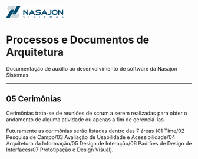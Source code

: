 ![Logo da Nasajon](../logoNasajon.png "Logo da Nasajon")
# Processos e Documentos de Arquitetura
Documentação de auxílio ao desenvolvimento de software da Nasajon Sistemas.

---

## 05 Cerimônias
Cerimônias trata-se de reuniões de scrum a serem realizadas para obter o andamento de alguma atividade ou apenas a fim de gerenciá-las. 

Futuramente as cerimônias serão listadas dentro das 7 áreas (01 Time/02 Pesquisa de Campo/03 Avaliação de Usabilidade e Acessibilidade/04 Arquitetura da Informação/05 Design de Interação/06 Padrões de Design de Interfaces/07 Prototipação e Design Visual).
